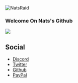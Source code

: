 <img alt="NatsRaid" src="https://i.imgur.com/28CvE8j.gif"> 

### Welcome On Nats's Github

[![](https://img.shields.io/badge/Rosé%20Pine%20Theme-191724)](https://github.com/rose-pine/rose-pine-theme)

## Social

*   [Discord](https://discord.gg/JJy6ThDWBk)
*   [Twitter](https://twitter.com/NatsIsHere_)
*   [Github](https://github.com/NatsIsHereeeeee/)
*   [PayPal](https://paypal.me/nqts/)

